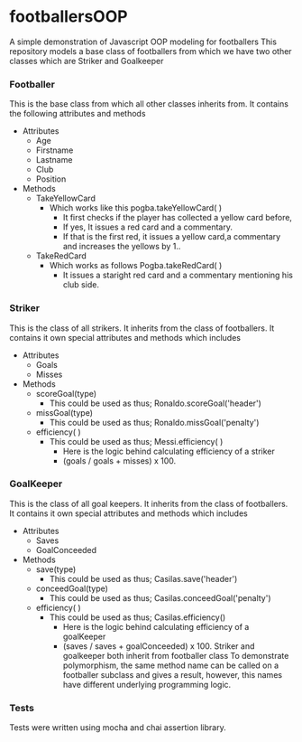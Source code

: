 # footballersOOP
A simple demonstration of Javascript OOP modeling for footballers
This repository models a base class of footballers from which we have two other classes which are Striker and Goalkeeper

### Footballer
This is the base class from which all other classes inherits from.
It contains the following attributes and methods
* Attributes
  * Age
  * Firstname
  * Lastname
  * Club
  * Position
* Methods
  * TakeYellowCard
    * Which works like this
      pogba.takeYellowCard( )
      * It first checks if the player has collected a yellow card before,
      * If yes, It issues a red card and a commentary.
      * If that is the first red, it issues a yellow card,a commentary and increases the yellows by 1..
  * TakeRedCard
    * Which works as follows
      Pogba.takeRedCard( )
      * It issues a staright red card and a commentary mentioning his club side.
### Striker
This is the class of all strikers. It inherits from the class of footballers.
It contains it own special attributes and methods which includes
* Attributes
  * Goals
  * Misses
* Methods
  * scoreGoal(type)
    * This could be used as thus; Ronaldo.scoreGoal('header')
  * missGoal(type)
    * This could be used as thus; Ronaldo.missGoal('penalty')
  * efficiency( )
    * This could be used as thus; Messi.efficiency( )
      * Here is the logic behind calculating efficiency of a striker
      * (goals / goals + misses) x 100.
      
### GoalKeeper
This is the class of all goal keepers. It inherits from the class of footballers.
It contains it own special attributes and methods which includes
* Attributes
  * Saves
  * GoalConceeded
* Methods
  * save(type)
    * This could be used as thus; Casilas.save('header')
  * conceedGoal(type)
    * This could be used as thus; Casilas.conceedGoal('penalty')
  * efficiency( )
    * This could be used as thus; Casilas.efficiency()
      * Here is the logic behind calculating efficiency of a goalKeeper
      * (saves / saves + goalConceeded) x 100.
Striker and goalkeeper both inherit from footballer class
To demonstrate polymorphism, the same method name can be called on a footballer subclass and gives a result, however, this names have different underlying programming logic. 

### Tests
Tests were written using mocha and chai assertion library.
